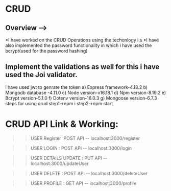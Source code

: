 # CRUD
## Overview --> 
*I have worked on the CRUD Operations using the techonlogy i.s
*I have also implemented the password functionality in which i have used the bcrypt(used for the password hashing)
## Implement the validations as well for this i have used the Joi validator.
i have used jwt to genrate the token 
a) Express framework-4.18.2
b) Mongodb database -4.11.0
c) Node version-v16.18.1
d) Npm version-8.19.2
e) Bcrypt version-5.1.0
f) Dotenv version-16.0.3
g) Mongoose version-6.7.3
steps for using crud
step1->npm i
step2->npm start
# CRUD API Link & Working:
  >>USER Register :POST API --   localhost:3000/register

  >>USER LOGIN : POST API -- localhost:3000/login

  >>USER DETAILS UPDATE : PUT API -- localhost:3000/updateUser

  >>USER DELETE : POST API --  localhost:3000/deleteUser

  >>USER PROFILE : GET API -- localhost:3000/profile
